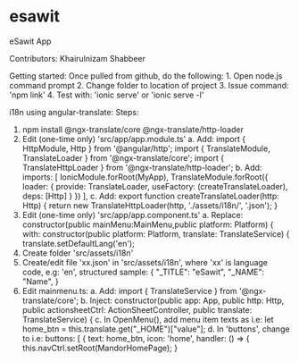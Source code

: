 # esawit
eSawit App

Contributors:
    Khairulnizam
    Shabbeer

Getting started:
    Once pulled from github, do the following:
    1. Open node.js command prompt
    2. Change folder to location of project
    3. Issue command: 'npm link'
    4. Test with: 'ionic serve' or 'ionic serve -l'


i18n using angular-translate:
Steps:
1. npm install @ngx-translate/core @ngx-translate/http-loader
2. Edit (one-time only) 'src/app/app.module.ts'
    a. Add: 
        import { HttpModule, Http } from '@angular/http';
        import { TranslateModule, TranslateLoader } from '@ngx-translate/core';
        import { TranslateHttpLoader } from '@ngx-translate/http-loader';
    b. Add: 
        imports: [
                IonicModule.forRoot(MyApp),
                TranslateModule.forRoot({
                loader: {
                provide: TranslateLoader,
                useFactory: (createTranslateLoader),
                deps: [Http]
                }
            })
        ],
    c. Add: 
        export function createTranslateLoader(http: Http) {
             return new TranslateHttpLoader(http, './assets/i18n/', '.json');
            }
3. Edit (one-time only) 'src/app/app.component.ts'
    a. Replace:   
            constructor(public mainMenu:MainMenu,public platform: Platform) {
        with:
            constructor(public platform: Platform, translate: TranslateService) {
                translate.setDefaultLang('en');
4. Create folder 'src/assets/i18n'
5. Create/edit file 'xx.json' in 'src/assets/i18n', where 'xx' is language code, e.g: 'en', structured sample:
        {
        "_TITLE": "eSawit",
        "_NAME": "Name",
        }
6. Edit mainmenu.ts:
    a. Add: import { TranslateService } from '@ngx-translate/core';
    b. Inject: 
      constructor(public app: App, public http: Http, public actionsheetCtrl: ActionSheetController, public translate: TranslateService) {
    c. In OpenMenu(), add menu item texts as i.e:
         let home_btn = this.translate.get("_HOME")["value"];
    d. In 'buttons', change to i.e:
            buttons: [
                {
                text: home_btn,
                icon: 'home',
                handler: () => {
                    this.navCtrl.setRoot(MandorHomePage);
                }
